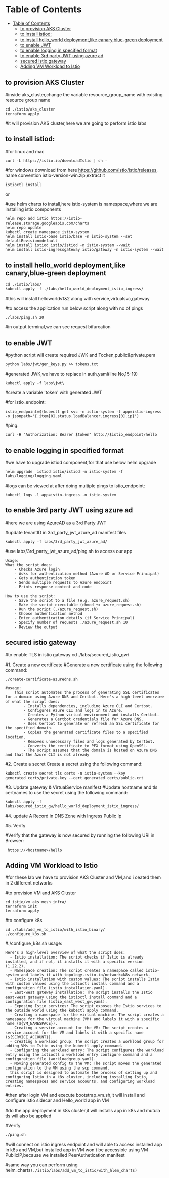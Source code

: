 # Table of Contents
- [Table of Contents](#table-of-contents)
  - [to provision AKS Cluster](#to-provision-aks-cluster)
  - [to install istiod:](#to-install-istiod)
  - [to install hello\_world deployment,like canary,blue-green deployment](#to-install-hello_world-deploymentlike-canaryblue-green-deployment)
  - [to enable JWT](#to-enable-jwt)
  - [to enable logging in specified format](#to-enable-logging-in-specified-format)
  - [to enable 3rd party JWT using azure ad](#to-enable-3rd-party-jwt-using-azure-ad)
  - [secured istio gateway](#secured-istio-gateway)
  - [Adding VM Workload to Istio](#adding-vm-workload-to-istio)


## to provision AKS Cluster

#inside aks_cluster,change the variable resource_group_name with exisitng resource group name

    cd ./istio/aks_cluster
    terraform apply

#it will provision AKS cluster,here we are going to perform istio labs


## to install istiod:
#for linux and mac
       
    curl -L https://istio.io/downloadIstio | sh -

#for windows download from here https://github.com/istio/istio/releases, name convention istio-version-win.zip,extract it
  
    istioctl install

or

#use helm charts to install,here istio-system is namespace,where we are installing istio components

    helm repo add istio https://istio-release.storage.googleapis.com/charts
    helm repo update
    kubectl create namespace istio-system
    helm install istio-base istio/base -n istio-system --set defaultRevision=default
    helm install istiod istio/istiod -n istio-system --wait
    helm install istio-ingressgateway istio/gateway -n istio-system --wait

## to install hello_world deployment,like canary,blue-green deployment
    
    cd ./istio/labs/
    kubectl apply -f ./labs/hello_world_deployment_istio_ingress/

#this will install helloworldv1&2 along with service,virtualsvc,gateway

#to access the application run below script along with no.of pings

    ./labs/ping.sh 20

#in output terminal,we can see request bifurcation

## to enable JWT

#python script will create required JWK and Tocken,public&private.pem

    python labs/jwt/gen_keys.py >> tokens.txt

#generated JWK,we have to replace in auth.yaml(line No,15-19)

    kubectl apply -f labs\jwt\

#create a variable 'token' with generated JWT

#for istio_endpoint:

    istio_endpoint=$(kubectl get svc -n istio-system -l app=istio-ingress -o jsonpath='{.item[0].status.loadBalancer.ingress[0].ip}')

#ping: 

    curl -H "Authorization: Bearer $token" http://$istio_endpoint/hello

## to enable logging in specified format

#we have to upgrade istiod component,for that use below helm upgrade

    helm upgrade  istiod istio/istiod -n istio-system -f labs/logging/logging.yaml

#logs can be viewed at after doing multiple pings to istio_endpoint: 

    kubectl logs -l app=istio-ingress -n istio-system


##   to enable 3rd party JWT using azure ad
#here we are using AzureAD as a 3rd Party JWT

#update tenantID in 3rd_party_jwt_azure_ad manifest files

    kubectl apply -f labs/3rd_party_jwt_azure_ad/

#use labs/3rd_party_jwt_azure_ad/ping.sh to access our app
    
    Usage:
    What the script does:
        - Checks Azure login
        - Asks for authentication method (Azure AD or Service Principal)
        - Gets authentication token
        - Sends multiple requests to Azure endpoint
        - Prints response content and code
        
    How to use the script:
        - Save the script to a file (e.g. azure_request.sh)
        - Make the script executable (chmod +x azure_request.sh)
        - Run the script (./azure_request.sh)
        - Choose authentication method
        - Enter authentication details (if Service Principal)
        - Specify number of requests ./azure_request.sh 10
        - Review the output

##   secured istio gateway
#to enable TLS in istio gateway
    cd ./labs/secured_istio_gw/

#1. Create a new certificate
#Generate a new certificate using the following command:

    ./create-certificate-azuredns.sh

    #usage:
        This script automates the process of generating SSL certificates for a domain using Azure DNS and Certbot. Here's a high-level overview of what the script does:
            - Installs dependencies, including Azure CLI and Certbot.
            - Configures Azure CLI and logs in to Azure.
            - Creates a Python virtual environment and installs Certbot.
            - Generates a Certbot credentials file for Azure DNS.
            - Uses Certbot to generate or refresh an SSL certificate for the specified domain.
            - Copies the generated certificate files to a specified location.
            - Removes unnecessary files and logs generated by Certbot.
            - Converts the certificate to PFX format using OpenSSL.
            - The script assumes that the domain is hosted on Azure DNS and that the Azure CLI is not already 

#2. Create a secret
Create a secret using the following command:
    
    kubectl create secret tls certs -n istio-system --key generated_certs/private.key --cert generated_certs/public.crt

#3. Update gateway & VirtualService manifest
#Update hostname and tls certnames to use the secret using the following command:
    
    kubectl apply -f labs/secured_istio_gw/hello_world_deployment_istio_ingress/

#4. update A Record in DNS Zone with Ingress Public Ip

#5. Verify

#Verify that the gateway is now secured by running the following URI in Browser:
    
     https://<hostname>/hello

##   Adding VM Workload to Istio

#for these lab we have to provision AKS Cluster and VM,and i ceated them in 2 different networks

#to provision VM and AKS Cluster

    cd istio/vm_aks_mesh_infra/
    terraform init
    terraform apply

#to configure k8s

    cd ./labs/add_vm_to_istio/with_istio_binary/
    ./configure_k8s.sh

#./configure_k8s.sh usage:

    Here's a high-level overview of what the script does:
      - Istio installation: The script checks if Istio is already installed, and if not, it installs it with a specific version (1.22.2).
      - Namespace creation: The script creates a namespace called istio-system and labels it with topology.istio.io/network=k8s-network.
      - Istio installation with custom values: The script installs Istio with custom values using the istioctl install command and a configuration file (istio_installation.yaml).
      - East-west gateway installation: The script installs the Istio east-west gateway using the istioctl install command and a configuration file (istio_east_west_gw.yaml).
      - Exposing Istio services: The script exposes the Istio services to the outside world using the kubectl apply command.
      - Creating a namespace for the virtual machine: The script creates a namespace for the virtual machine (VM) and labels it with a specific name (${VM_NAMESPACE}).
      - Creating a service account for the VM: The script creates a service account for the VM and labels it with a specific name (${SERVICE_ACCOUNT}).
      - Creating a workload group: The script creates a workload group for adding VMs to Istio using the kubectl apply command.
      - Configuring the workload entry: The script configures the workload entry using the istioctl x workload entry configure command and a configuration file (workloadgroup.yaml).
      - Moving generated config to the VM: The script moves the generated configuration to the VM using the scp command.
      this script is designed to automate the process of setting up and configuring Istio in a k8s cluster, including installing Istio, creating namespaces and service accounts, and configuring workload entries.

#then after login VM and execute bootstrap_vm.sh,it will install and configure istio sidecar and Hello_world app in VM

#do the app deployment in k8s cluster,it will installs app in k8s and mutula tls will also be applied

#Verify

    ./ping.sh

#will connect on istio ingress endpoint and will able to access installed app in k8s and VM,but installed app in VM won't be accessible using VM PublicIP,because we installed PeerAuthetication manifest

#same way you can perform using helm_charts`(./istio/labs/add_vm_to_istio/with_hlem_charts)`
